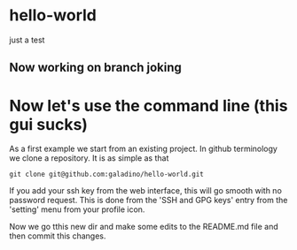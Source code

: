 # hello-world
just a test

## Now working on branch joking

# Now let's use the command line (this gui sucks)
As a first example we start from an existing project. In github terminology we clone a repository.
It is as simple as that
```
git clone git@github.com:galadino/hello-world.git
```
If you add your ssh key from the web interface, this will go smooth with no password request.
This is done from the 'SSH and GPG keys' entry from the 'setting' menu from your profile icon.

Now we go tthis new dir and make some edits to the README.md file and then commit this changes.
